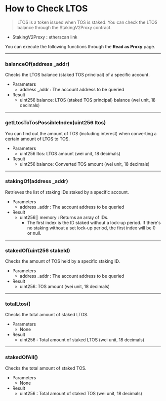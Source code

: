 # **How to Check LTOS**

> LTOS is a token issued when TOS is staked.
> You can check the LTOS balance through the StakingV2Proxy contract.
> 
- StakingV2Proxy : etherscan link

You can execute the following functions through the **Read as Proxy** page.

---

### **balanceOf(address _addr)**

Checks the LTOS balance (staked TOS principal) of a specific account.

- Parameters
    - address _addr : The account address to be queried
- Result
    - uint256 balance: LTOS (staked TOS principal) balance (wei unit, 18 decimals)

---

### **getLtosToTosPossibleIndex(uint256 ltos)**

You can find out the amount of TOS (including interest) when converting a certain amount of LTOS to TOS.

- Parameters
    - uint256 ltos: LTOS amount (wei unit, 18 decimals)
- Result
    - uint256 balance: Converted TOS amount (wei unit, 18 decimals)

---

### **stakingOf(address _addr)**

Retrieves the list of staking IDs staked by a specific account.

- Parameters
    - address _addr : The account address to be queried
- Result
    - uint256[] memory : Returns an array of IDs.
        - The first index is the ID staked without a lock-up period. If there's no staking without a set lock-up period, the first index will be 0 or null.

---

### **stakedOf(uint256 stakeId)**

Checks the amount of TOS held by a specific staking ID.

- Parameters
    - address _addr : The account address to be queried
- Result
    - uint256: TOS amount (wei unit, 18 decimals)

---

### **totalLtos()**

Checks the total amount of staked LTOS.

- Parameters
    - None
- Result
    - uint256 : Total amount of staked LTOS (wei unit, 18 decimals)

---

### **stakedOfAll()**

Checks the total amount of staked TOS.

- Parameters
    - None
- Result
    - uint256 : Total amount of staked TOS (wei unit, 18 decimals)